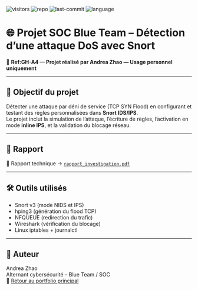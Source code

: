 ![visitors](https://visitor-badge.laobi.icu/badge?page_id=Ghostring-dot.snort-dos-detection)
![repo](https://img.shields.io/badge/Projet-Snort_DoS_Detection-orange)
![last-commit](https://img.shields.io/github/last-commit/Ghostring-dot/snort-dos-detection)
![language](https://img.shields.io/github/languages/top/Ghostring-dot/snort-dos-detection)


# 🌐 Projet SOC Blue Team – Détection d’une attaque DoS avec Snort  


📄 **Ref:GH-A4 — Projet réalisé par Andrea Zhao — Usage personnel uniquement**

---

## 🔎 Objectif du projet

Détecter une attaque par déni de service (TCP SYN Flood) en configurant et testant des règles personnalisées dans **Snort IDS/IPS**.  
Le projet inclut la simulation de l’attaque, l’écriture de règles, l’activation en mode **inline IPS**, et la validation du blocage réseau.

---

## 📄 Rapport

📝 Rapport technique → [`rapport_investigation.pdf`](./rapport_investigation.pdf)

---

## 🛠️ Outils utilisés

- Snort v3 (mode NIDS et IPS)  
- hping3 (génération du flood TCP)  
- NFQUEUE (redirection du trafic)  
- Wireshark (vérification du blocage)  
- Linux iptables + journalctl

---

## 👤 Auteur

Andrea Zhao  
Alternant cybersécurité – Blue Team / SOC  
📎 [Retour au portfolio principal](https://github.com/Ghostring-dot/blue-team-projects-andrea)
